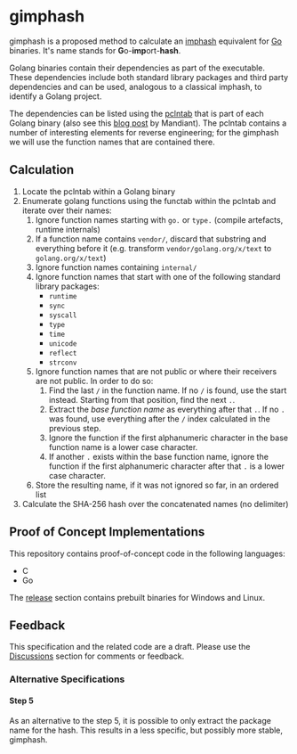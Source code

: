 # gimphash

gimphash is a proposed method to calculate an [imphash](https://www.mandiant.com/resources/tracking-malware-import-hashing) equivalent for [Go](https://go.dev/) binaries. It's name stands for **G**o-**imp**ort-**hash**. 

Golang binaries contain their dependencies as part of the executable. These dependencies include both standard library packages and third party dependencies and can be used, analogous to a classical imphash, to identify a Golang project.

The dependencies can be listed using the [pclntab](https://go.dev/src/debug/gosym/pclntab.go) that is part of each Golang binary (also see this [blog post](https://www.mandiant.com/resources/golang-internals-symbol-recovery) by Mandiant). The pclntab contains a number of interesting elements for reverse engineering; for the gimphash we will use the function names that are contained there.

## Calculation

1. Locate the pclntab within a Golang binary
2. Enumerate golang functions using the functab within the pclntab and iterate over their names:
    1. Ignore function names starting with `go.` or `type.` (compile artefacts, runtime internals)
    2. If a function name contains `vendor/`, discard that substring and everything before it
       (e.g. transform `vendor/golang.org/x/text` to `golang.org/x/text`)
    3. Ignore function names containing `internal/`
    4. Ignore function names that start with one of the following standard library packages:
        - `runtime`
        - `sync`
        - `syscall`
        - `type`
        - `time`
        - `unicode`
        - `reflect`
        - `strconv`
    5. Ignore function names that are not public or where their receivers are not public. In order to do so:
       1. Find the last `/` in the function name. If no `/` is found, use the start instead. Starting from that position, find the next `.`.
       2. Extract the *base function name* as everything after that `.`. If no `.` was found, use everything after the `/` index calculated in the previous step.
       3. Ignore the function if the first alphanumeric character in the base function name is a lower case character.
       4. If another `.` exists within the base function name, ignore the function if the first alphanumeric character after that `.` is a lower case character.
    6. Store the resulting name, if it was not ignored so far, in an ordered list
3. Calculate the SHA-256 hash over the concatenated names (no delimiter)

## Proof of Concept Implementations

This repository contains proof-of-concept code in the following languages:

- C
- Go

The [release](https://github.com/NextronSystems/gimphash/releases) section contains prebuilt binaries for Windows and Linux. 

## Feedback

This specification and the related code are a draft. Please use the [Discussions](https://github.com/NextronSystems/gimphash/discussions) section for comments or feedback. 

### Alternative Specifications

#### Step 5

As an alternative to the step 5, it is possible to only extract the package name for the hash. This results in a less specific,
but possibly more stable, gimphash.